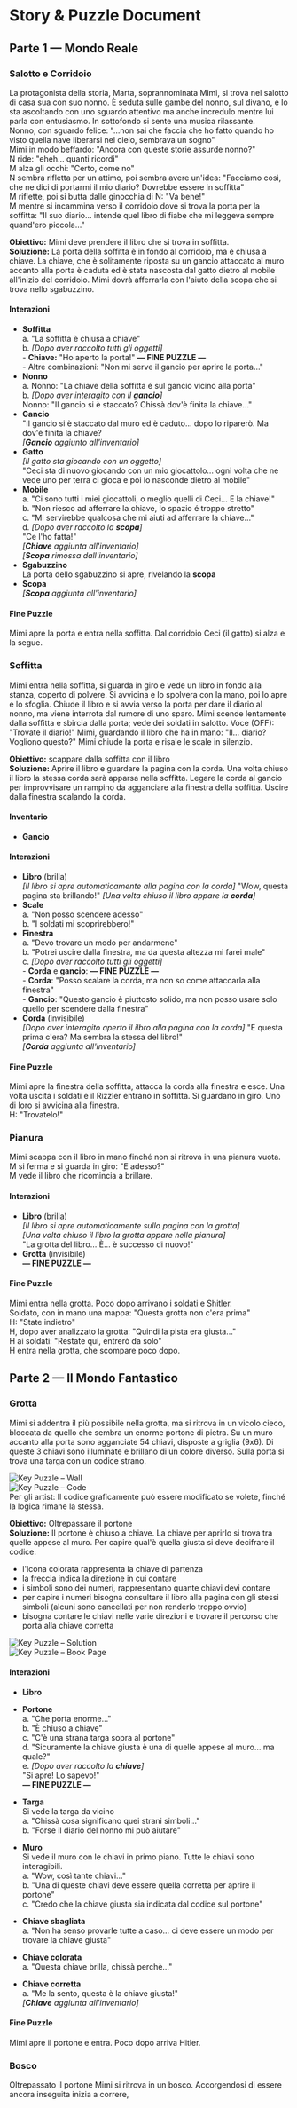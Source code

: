 # Story & Puzzle Document  
## Parte 1 — Mondo Reale  
### Salotto e Corridoio  
La protagonista della storia, Marta, soprannominata Mimi, si trova nel salotto di casa sua con suo nonno. È seduta sulle gambe del nonno, sul divano, e lo sta ascoltando con uno sguardo attentivo ma anche incredulo mentre lui parla con entusiasmo. In sottofondo si sente una musica rilassante.  
Nonno, con sguardo felice: "…non sai che faccia che ho fatto quando ho visto quella nave liberarsi nel cielo, sembrava un sogno"  
Mimi in modo beffardo: "Ancora con queste storie assurde nonno?"  
N ride: "eheh… quanti ricordi"  
M alza gli occhi: "Certo, come no"  
N sembra rifletta per un attimo, poi sembra avere un'idea: "Facciamo così, che ne dici di portarmi il mio diario? Dovrebbe essere in soffitta"  
M riflette, poi si butta dalle ginocchia di N: "Va bene!"  
M mentre si incammina verso il corridoio dove si trova la porta per la soffitta: "Il suo diario… intende quel libro di fiabe che mi leggeva sempre quand'ero piccola…"  
  
**Obiettivo:** Mimi deve prendere il libro che si trova in soffitta.  
**Soluzione:** La porta della soffitta è in fondo al corridoio, ma è chiusa a chiave. La chiave, che è solitamente riposta su un gancio attaccato al muro accanto alla porta è caduta ed è stata nascosta dal gatto dietro al mobile all'inizio del corridoio. Mimi dovrà afferrarla con l'aiuto della scopa che si trova nello sgabuzzino.  
  
#### Interazioni  
- **Soffitta**  
    a. "La soffitta è chiusa a chiave"  
    b. _[Dopo aver raccolto tutti gli oggetti]_  
        - **Chiave:** "Ho aperto la porta!" **— FINE PUZZLE ―**  
        - Altre combinazioni: "Non mi serve il gancio per aprire la porta…"  
- **Nonno**  
    a. Nonno: "La chiave della soffitta é sul gancio vicino alla porta"  
    b. _[Dopo aver interagito con il **gancio**]_  
        Nonno: "Il gancio si è staccato? Chissà dov'è finita la chiave…"  
- **Gancio**  
    "Il gancio si è staccato dal muro ed è caduto… dopo lo riparerò. Ma dov'é finita la chiave?  
    _[**Gancio** aggiunto all'inventario]_  
- **Gatto**  
    _[Il gatto sta giocando con un oggetto]_  
    "Ceci sta di nuovo giocando con un mio giocattolo… ogni volta che ne vede uno per terra ci gioca e poi lo nasconde dietro al mobile"  
- **Mobile**  
    a. "Ci sono tutti i miei giocattoli, o meglio quelli di Ceci… E la chiave!"  
    b. "Non riesco ad afferrare la chiave, lo spazio é troppo stretto"  
    c. "Mi servirebbe qualcosa che mi aiuti ad afferrare la chiave…"  
    d. _[Dopo aver raccolto la **scopa**]_  
        "Ce l'ho fatta!"  
        _[**Chiave** aggiunta all'inventario]_  
        _[**Scopa** rimossa dall'inventario]_  
- **Sgabuzzino**  
    La porta dello sgabuzzino si apre, rivelando la **scopa**  
- **Scopa**  
    _[**Scopa** aggiunta all'inventario]_  
  
#### Fine Puzzle  
Mimi apre la porta e entra nella soffitta. Dal corridoio Ceci (il gatto) si alza e la segue.  
  
### Soffitta  
Mimi entra nella soffitta, si guarda in giro e vede un libro in fondo alla stanza, coperto di polvere. Si  avvicina e lo spolvera con la mano, poi lo apre e lo sfoglia. Chiude il libro e si avvia verso la porta per dare il diario al nonno, ma viene interrota dal rumore di uno sparo. Mimi scende lentamente dalla soffitta e sbircia dalla porta; vede dei soldati in salotto.
Voce (OFF): "Trovate il diario!"
Mimi, guardando il libro che ha in mano: "Il… diario? Vogliono questo?"
Mimi chiude la porta e risale le scale in silenzio.
  
**Obiettivo:** scappare dalla soffitta con il libro  
**Soluzione:** Aprire il libro e guardare la pagina con la corda. Una volta chiuso il libro la stessa corda sarà apparsa nella soffitta. Legare la corda al gancio per improvvisare un rampino da agganciare alla finestra della soffitta. Uscire dalla finestra scalando la corda.
  
#### Inventario  
- **Gancio**  
  
#### Interazioni  
- **Libro** (brilla)  
    _[Il libro si apre automaticamente alla pagina con la corda]_
    "Wow, questa pagina sta brillando!"
    _[Una volta chiuso il libro appare la **corda**]_  
- **Scale**  
    a. "Non posso scendere adesso"  
    b. "I soldati mi scoprirebbero!"  
- **Finestra**  
    a. "Devo trovare un modo per andarmene"  
    b. "Potrei uscire dalla finestra, ma da questa altezza mi farei male"  
    c. _[Dopo aver raccolto tutti gli oggetti]_  
        - **Corda** e **gancio**: **— FINE PUZZLE ―**  
        - **Corda**: "Posso scalare la corda, ma non so come attaccarla alla finestra"  
        - **Gancio**: "Questo gancio è piuttosto solido, ma non posso usare solo quello per scendere dalla finestra"  
- **Corda** (invisibile)  
    _[Dopo aver interagito aperto il ilbro alla pagina con la corda]_
    "E questa prima c'era? Ma sembra la stessa del libro!"  
    _[**Corda** aggiunta all'inventario]_  
  
#### Fine Puzzle  
Mimi apre la finestra della soffitta, attacca la corda alla finestra e esce. Una volta uscita i soldati e il Rizzler entrano in soffitta. Si guardano in giro. Uno di loro si avvicina alla finestra.  
H: "Trovatelo!"  
  
### Pianura  
Mimi scappa con il libro in mano finché non si ritrova in una pianura vuota.  
M si ferma e si guarda in giro: "E adesso?"  
M vede il libro che ricomincia a brillare.  
  
#### Interazioni  
- **Libro** (brilla)  
    _[Il libro si apre automaticamente sulla pagina con la grotta]_  
    _[Una volta chiuso il libro la grotta appare nella pianura]_  
    "La grotta del libro… È… è successo di nuovo!"  
- **Grotta** (invisibile)  
    **— FINE PUZZLE ―**  
  
#### Fine Puzzle  
Mimi entra nella grotta. Poco dopo arrivano i soldati e Shitler.  
Soldato, con in mano una mappa: "Questa grotta non c'era prima"  
H: "State indietro"  
H, dopo aver analizzato la grotta: "Quindi la pista era giusta…"  
H ai soldati: "Restate qui, entrerò da solo"  
H entra nella grotta, che scompare poco dopo.  
  
  
## Parte 2 — Il Mondo Fantastico  
### Grotta  
Mimi si addentra il più possibile nella grotta, ma si ritrova in un vicolo cieco, bloccata da quello che sembra un enorme portone di pietra. Su un muro accanto alla porta sono agganciate 54 chiavi, disposte a griglia (9x6). Di queste 3 chiavi sono illuminate e brillano di un colore diverso. Sulla porta si trova una targa con un codice strano.  
  
![Key Puzzle – Wall](/GDDimgs/key_puzzle.png)  
![Key Puzzle – Code](/GDDimgs/key_puzzle_code.png)  
Per gli artist: Il codice graficamente può essere modificato se volete, finché la logica rimane la stessa.  
  
**Obiettivo:** Oltrepassare il portone  
**Soluzione:** Il portone è chiuso a chiave. La chiave per aprirlo si trova tra quelle appese al muro. Per capire qual'è quella giusta si deve decifrare il codice:  
- l'icona colorata rappresenta la chiave di partenza  
- la freccia indica la direzione in cui contare  
- i simboli sono dei numeri, rappresentano quante chiavi devi contare  
- per capire i numeri bisogna consultare il libro alla pagina con gli stessi simboli (alcuni sono cancellati per non renderlo troppo ovvio)  
- bisogna contare le chiavi nelle varie direzioni e trovare il percorso che porta alla chiave corretta
  
![Key Puzzle – Solution](/GDDimgs/key_puzzle_solution.png)  
![Key Puzzle – Book Page](/GDDimgs/key_puzzle_book.png)  
  
#### Interazioni
- **Libro**  
  
- **Portone**  
    a. "Che porta enorme…"  
    b. "È chiuso a chiave"  
    c. "C'è una strana targa sopra al portone"  
    d. "Sicuramente la chiave giusta è una di quelle appese al muro… ma quale?"  
    e. _[Dopo aver raccolto la **chiave**]_  
        "Si apre! Lo sapevo!"  
        **— FINE PUZZLE ―**  
- **Targa**  
    Si vede la targa da vicino  
    a. "Chissà cosa significano quei strani simboli…"  
    b. "Forse il diario del nonno mi può aiutare"  
- **Muro**  
    Si vede il muro con le chiavi in primo piano. Tutte le chiavi sono interagibili.  
    a. "Wow, così tante chiavi…"  
    b. "Una di queste chiavi deve essere quella corretta per aprire il portone"  
    c. "Credo che la chiave giusta sia indicata dal codice sul portone"  
      
- **Chiave sbagliata**  
    a. "Non ha senso provarle tutte a caso… ci deve essere un modo per trovare la chiave giusta"  

- **Chiave colorata**  
    a. "Questa chiave brilla, chissà perchè…"  
  
- **Chiave corretta**  
    a. "Me la sento, questa è la chiave giusta!"  
    _[**Chiave** aggiunta all'inventario]_  
      
#### Fine Puzzle  
Mimi apre il portone e entra. Poco dopo arriva Hitler.  
  
### Bosco  
Oltrepassato il portone Mimi si ritrova in un bosco. Accorgendosi di essere ancora inseguita inizia a correre, 